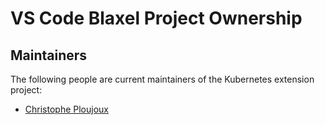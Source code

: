 # VS Code Blaxel Project Ownership

## Maintainers

The following people are current maintainers of the Kubernetes extension project:

* [Christophe Ploujoux](https://github.com/cploujoux)
